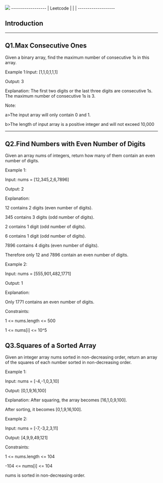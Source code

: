 
<img src ="https://uploads-ssl.webflow.com/5d3a7aed4e11720246d46f49/5fa8ee0b97a884356c11cd69_meta%20image%20(42)-p-1080.jpeg">
------------------
|  Leetcode      |
|                |
-------------------




  Introduction
------------------------
-------------------------



Q1.Max Consecutive Ones
----------------------------------

Given a binary array, find the maximum number of consecutive 1s in this array.



Example 1:Input: [1,1,0,1,1,1]


Output: 3


Explanation: The first two digits or the last three digits are consecutive 1s.
The maximum number of consecutive 1s is 3.


Note: 


a>The input array will only contain 0 and 1.


b>The length of input array is a positive integer and will not exceed 10,000












****************************************************************
Q2.Find Numbers with Even Number of Digits
---------------------------------------------------------------------------------------------

Given an array nums of integers, return how many of them contain an even number of digits. 




Example 1:

Input: nums = [12,345,2,6,7896]


Output: 2


Explanation: 


12 contains 2 digits (even number of digits). 


345 contains 3 digits (odd number of digits).


2 contains 1 digit (odd number of digits). 


6 contains 1 digit (odd number of digits). 


7896 contains 4 digits (even number of digits). 


Therefore only 12 and 7896 contain an even number of digits.






Example 2:



Input: nums = [555,901,482,1771]



Output: 1 



Explanation: 



Only 1771 contains an even number of digits.





Constraints:

   1 <= nums.length <= 500
   
   
   1 <= nums[i] <= 10^5
    
    
    
  
    
    

   Q3.Squares of a Sorted Array
-----------------------------------------
Given an integer array nums sorted in non-decreasing order, return an array of the squares of each number sorted in non-decreasing order.



Example 1:


Input: nums = [-4,-1,0,3,10]


Output: [0,1,9,16,100]


Explanation: After squaring, the array becomes [16,1,0,9,100].



After sorting, it becomes [0,1,9,16,100].



Example 2:


Input: nums = [-7,-3,2,3,11]



Output: [4,9,9,49,121]




Constraints:



   1 <= nums.length <= 104
   
   
   -104 <= nums[i] <= 104
   
   
   nums is sorted in non-decreasing order.






